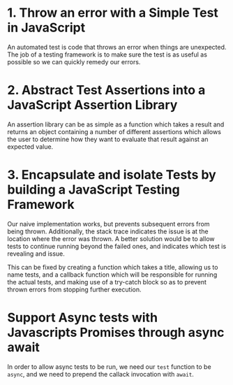 
# 1. Throw an error with a Simple Test in JavaScript

An automated test is code that throws an error when things are unexpected.
The job of a testing framework is to make sure the test is as useful as possible so we can quickly remedy our errors.

# 2. Abstract Test Assertions into a JavaScript Assertion Library

An assertion library can be as simple as a function which takes a result and
returns an object containing a number of different assertions which allows
the user to determine how they want to evaluate that result against an
expected value.

# 3. Encapsulate and isolate Tests by building a JavaScript Testing Framework

Our naive implementation works, but prevents subsequent errors from being
thrown. Additionally, the stack trace indicates the issue is at the location
where the error was thrown. A better solution would be to allow tests to
continue running beyond the failed ones, and indicates which test is
revealing and issue.

This can be fixed by creating a function which takes a title, allowing us to
name tests, and a callback function which will be responsible for running
the actual tests, and making use of a try-catch block so as to prevent
thrown errors from stopping further execution.

# Support Async tests with Javascripts Promises through async await

In order to allow async tests to be run, we need our `test` function to be
`async`, and we need to prepend the callack invocation with `await`.
